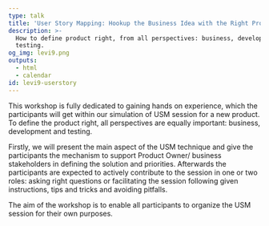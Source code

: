```yaml
---
type: talk
title: 'User Story Mapping: Hookup the Business Idea with the Right Product (backlog)'
description: >-
  How to define product right, from all perspectives: business, development and
  testing.
og_img: levi9.png
outputs:
  - html
  - calendar
id: levi9-userstory
---
```


This workshop is fully dedicated to gaining hands on experience, which the participants will get within our simulation of USM session for a new product. To define the product right, all perspectives are equally important: business, development and testing.

Firstly, we will present the main aspect of the USM technique and give the participants the mechanism to support Product Owner/ business stakeholders in defining the solution and priorities. Afterwards the participants are expected to actively contribute to the session in one or two roles: asking right questions or facilitating the session following given instructions, tips and tricks and avoiding pitfalls.

The aim of the workshop is to enable all participants to organize the USM session for their own purposes.
